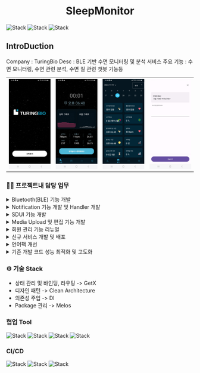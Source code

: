 <h1 align="center">SleepMonitor</h1>  

<div align="left">

![Stack](https://img.shields.io/badge/android-3DDC84?style=for-the-badge&logo=Android&logoColor=white)
![Stack](https://img.shields.io/badge/kotlin-7F52FF?style=for-the-badge&logo=Kotlin&logoColor=white)
![Stack](https://img.shields.io/badge/firebase-FFCA28?style=for-the-badge&logo=Firebase&logoColor=white)

</div>

## IntroDuction
Company : TuringBio
Desc : BLE 기반 수면 모니터링 및 분석 서비스
주요 기능 : 수면 모니터링, 수면 관련 분석, 수면 질 관련 챗봇 기능등
<div align="left">
<table>
   <tr>
      <td>
         <img width="250px" src="./screen_shots/0.jpg">
      </td>
      <td>
         <img width="250px" src="./screen_shots/7.jpg">
      </td>
      <td>
         <img width="250px" src="./screen_shots/5.jpg">
      </td>
      <td>
         <img width="250px" src="./screen_shots/4.jpg">
      </td>
   </tr>
</table> 
</div>

### 🧑‍💻 프로젝트내 담당 업무
<details>
    <summary>Bluetooth(BLE) 기능 개발</summary>
 <pre>
 1. BLE 관련 스캔 및 페이링, Controller 개발
  ㆍ Desc : 주변 Bluetooth 기기 스캔 및 페어링, 컨트롤 기능
  ㆍ Stack : BLE
</pre>
[Github Code](https://github.com/kimtaeoug/tunegem/tree/main/social_share)
</details>  
<details>
    <summary>Notification 기능 개발 및 Handler 개발</summary>
 <pre>
  ㆍ Desc : FCM을 활용해 Notification을 처리하고, 앱의 각 상태(Foreground, Background, Dead)에 따라 이를 처리하는 handler 기능 
  ㆍ Stack : FCM, FlutterLocalNotification</pre>
 <table>
    <tr>
       <td>
         <img width="150px" src="./images/noti/push_page.png">
      </td>
       <td>
         <img width="150px" src="./images/noti/push_filter.png">
      </td>
       <td>
         <img width="150px" src="./images/noti/push.png">
      </td>
   </tr>
 </table>
[Github Code](https://github.com/kimtaeoug/tunegem/tree/main/push_handler)
</details>  
<details>
    <summary>SDUI 기능 개발</summary>
 <pre>
  ㆍ Desc : ServerSideRendering 방식으로 홈화면을 구성하는 기능
  ㆍ Process : API 호출 -> Layout 구성(Shimmer 형태) 및 Queue에 각 Widget에 필요한 Function 추가 -> Layout 순서에 따라 각 Widget에 필요한 API 호출 -> Data를 각 Widget에 적용
  ㆍ Stack : Queue</pre>
<img width="200px" src="./images/etc/sdui.png"><br>
[Github Code](https://github.com/kimtaeoug/tunegem/tree/main/sdui)
</details>  
<details>
    <summary>Media Upload 및 편집 기능 개발</summary>
 <pre>
  ㆍ Desc : FFmpeg을 활용해 녹음 및 동영상을 편집하고 백그라운드로 업로드 하는 기능  
  ㆍ Stack : FFmpeg, MethodChannel, Isolate, Camera등</pre>
 <table>
    <tr>
       <td>
         <img width="150px" src="./images/video/record.png">
      </td>
       <td>
         <img width="150px" src="./images/video/video_editor.png">
      </td>
       <td>
         <img width="150px" src="./images/video/crop.png">
      </td>
       <td>
         <img width="150px" src="./images/video/record_audio.png">
      </td>
       <td>
         <img width="150px" src="./images/video/audio_editor.png">
      </td>
       <td>
         <img width="150px" src="./images/video/video.png">
      </td>
   </tr>
 </table>
[Github Code](https://github.com/kimtaeoug/tunegem/tree/main/media_upload_editor)
</details>  
<details>
    <summary>회원 관리 기능 리뉴얼</summary>
 <pre>
  ㆍ Desc : Firebase 기반 Membership 관리에서 자체 서버 관리로 Migration과 암호화, JWT, Social 로그인등의 기능
  ㆍ Stack : encrypt, jwt, google_login, apple_login등</pre>
 <table>
    <tr>
       <td>
         <img width="150px" src="./images/membership/login.png">
      </td>
      <td>
         <img width="150px" src="./images/membership/signup.png">
      </td>
      <td>
         <img width="150px" src="./images/membership/birth.png">
      </td>
      <td>
         <img width="150px" src="./images/membership/auth.png">
      </td>
   </tr>
 </table>
</details>  
<details>
    <summary>신규 서비스 개발 및 배포</summary>
 <pre>
  ㆍ Desc : 레슨, 오디션, 리포트, 릴스, 큐레이션등의 서비스 개발 및 배포</pre>
 <table>
    <tr>
       <td>
         <img width="120px" src="./images/etc/audition.png">
      </td>
      <td>
         <img width="120px" src="./images/etc/audition2.png">
      </td>
      <td>
         <img width="120px" src="./images/etc/chart.png">
      </td>
      <td>
         <img width="120px" src="./images/etc/lesson.png">
      </td>
      <td>
         <img width="120px" src="./images/etc/lesson_video.png">
      </td>
      <td>
         <img width="120px" src="./images/etc/match1.png">
      </td>
      <td>
         <img width="120px" src="./images/etc/quest.png">
      </td>
      <td>
         <img width="120px" src="./images/etc/quiz.png">
      </td>
      <td>
         <img width="120px" src="./images/etc/report.png">
      </td>
   </tr>
 </table>
</details>  
<details>
    <summary>언어팩 개선</summary>
 <pre>
  ㆍ Desc : API로 받아오던 언어팩 데이터에서 APP bundle 데이터로 수정하고, hotfix기능을 추가</pre>
</details>  
<details>
    <summary>기존 개발 코드 성능 최적화 및 고도화</summary>
 <pre>
  ㆍ Desc : 스파게티 코드 형식의 데이터에 CleanArchitecture, MVVM, Routing, 
           Binding등을 적용시키고, UI들을 Component와 페이지로 구분해 새로 개발</pre>
</details>  

### ⚙️ 기술 Stack
* 상태 관리 및 바인딩, 라우팅 -> GetX
* 디자인 패턴 -> Clean Architecture
* 의존성 주입 -> DI
* Package 관리 -> Melos

### 협업 Tool
![Stack](https://img.shields.io/badge/slack-4A154B?style=for-the-badge&logo=Slack&logoColor=white)
![Stack](https://img.shields.io/badge/figma-F24E1E?style=for-the-badge&logo=Figma&logoColor=white)
![Stack](https://img.shields.io/badge/notion-000000?style=for-the-badge&logo=Notion&logoColor=white)
![Stack](https://img.shields.io/badge/github-181717?style=for-the-badge&logo=Github&logoColor=white)

### CI/CD
![Stack](https://img.shields.io/badge/githubactions-4A154B?style=for-the-badge&logo=GithubAction&logoColor=white)
![Stack](https://img.shields.io/badge/fastlane-00F200?style=for-the-badge&logo=FastLane&logoColor=white)
![Stack](https://img.shields.io/badge/firebase-FFCA28?style=for-the-badge&logo=Firebase&logoColor=white)
